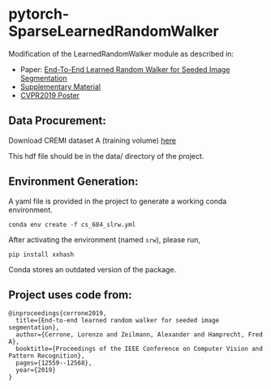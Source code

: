 # pytorch-SparseLearnedRandomWalker
Modification of the LearnedRandomWalker module as described in:
* Paper: [End-To-End Learned Random Walker for Seeded Image Segmentation](https://openaccess.thecvf.com/content_CVPR_2019/papers/Cerrone_End-To-End_Learned_Random_Walker_for_Seeded_Image_Segmentation_CVPR_2019_paper.pdf)  
* [Supplementary Material](https://openaccess.thecvf.com/content_CVPR_2019/supplemental/Cerrone_End-To-End_Learned_Random_CVPR_2019_supplemental.pdf)  
* [CVPR2019 Poster](./data/cvpr19_LRW_poster.pdf)

## Data Procurement:
Download CREMI dataset A (training volume) [here](https://cremi.org/static/data/sample_A_20160501.hdf)

This hdf file should be in the data/ directory of the project.

## Environment Generation:
A yaml file is provided in the project to generate a working conda environment.
```
conda env create -f cs_684_slrw.yml
```
After activating the environment (named `srw`), please run,
```
pip install xxhash
```
Conda stores an outdated version of the package.

## Project uses code from:
```
@inproceedings{cerrone2019,
  title={End-to-end learned random walker for seeded image segmentation},
  author={Cerrone, Lorenzo and Zeilmann, Alexander and Hamprecht, Fred A},
  booktitle={Proceedings of the IEEE Conference on Computer Vision and Pattern Recognition},
  pages={12559--12568},
  year={2019}
}
```

